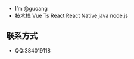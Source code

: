 - I’m @guoang
- 技术栈 Vue Ts React React Native java node.js
## 联系方式
- QQ:384019118

<!---
guoang6/guoang6 is a ✨ special ✨ repository because its `README.md` (this file) appears on your GitHub profile.
You can click the Preview link to take a look at your changes.
--->
